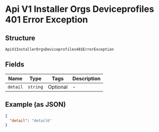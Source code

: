 
# Api V1 Installer Orgs Deviceprofiles 401 Error Exception

## Structure

`ApiV1InstallerOrgsDeviceprofiles401ErrorException`

## Fields

| Name | Type | Tags | Description |
|  --- | --- | --- | --- |
| `detail` | `string` | Optional | - |

## Example (as JSON)

```json
{
  "detail": "detail6"
}
```

